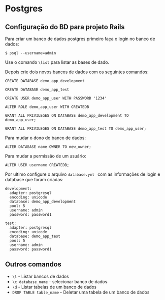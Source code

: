 # Postgres

## Configuração do BD para projeto Rails

Para criar um banco de dados postgres primeiro faça o login no banco de dados:

``$ psql --username=admin``

Use o comando ``\list`` para listar as bases de dado.

Depois crie dois novos bancos de dados com os seguintes comandos:

``CREATE DATABASE demo_app_development``

``CREATE DATABASE demo_app_test``

``CREATE USER demo_app_user WITH PASSWORD '1234'``

``ALTER ROLE demo_app_user WITH CREATEDB``

``GRANT ALL PRIVILEGES ON DATABASE demo_app_development TO demo_app_user;``

``GRANT ALL PRIVILEGES ON DATABASE demo_app_test TO demo_app_user;``

Para mudar o dono do banco de dados:

``ALTER DATABASE name OWNER TO new_owner;``

Para mudar a permissão de um usuário:

``ALTER USER username CREATEDB;``

Por ultimo configure o arquivo ``database.yml `` com as informações de login e database que foram criadas:

	development:
	  adapter: postgresql
	  encoding: unicode
	  database: demo_app_development
	  pool: 5
	  username: admin
	  password: password1

	test:
	  adapter: postgresql
	  encoding: unicode
	  database: demo_app_test
	  pool: 5
	  username: admin
	  password: password1

## Outros comandos

* ``\l`` - Listar bancos de dados
* ``\c database_name`` - selecionar banco de dados
* ``\d`` - Listar tabelas de um banco de dados
* ``DROP TABLE table_name`` - Deletar uma tabela de um banco de dados